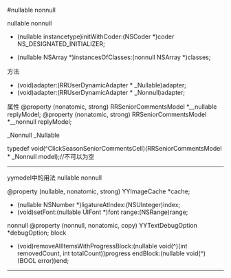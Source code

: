 #nullable nonnull

nullable 
nonnull
- (nullable instancetype)initWithCoder:(NSCoder *)coder NS_DESIGNATED_INITIALIZER;

- (nullable NSArray *)instancesOfClasses:(nonnull NSArray *)classes;


方法
- (void)adapter:(RRUserDynamicAdapter * _Nullable)adapter;  
- (void)adapter:(RRUserDynamicAdapter * _Nonnull)adapter;


属性
@property (nonatomic, strong) RRSeniorCommentsModel *__nullable replyModel;
@property (nonatomic, strong) RRSeniorCommentsModel *__nonnull replyModel;



_Nonnull
_Nullable

typedef void(^ClickSeasonSeniorCommentsCell)(RRSeniorCommentsModel * _Nonnull model);//不可以为空
 

------------------------------------------------------------------------------------------

yymodel中的用法 
nullable  nonnull

@property (nullable, nonatomic, strong) YYImageCache *cache;
- (nullable NSNumber *)ligatureAtIndex:(NSUInteger)index;
- (void)setFont:(nullable UIFont *)font range:(NSRange)range;


nonnull
@property (nonnull, nonatomic, copy) YYTextDebugOption *debugOption;
block
- (void)removeAllItemsWithProgressBlock:(nullable void(^)(int removedCount, int totalCount))progress
                               endBlock:(nullable void(^)(BOOL error))end;


------------------------------------------------------------------------------------------

 
